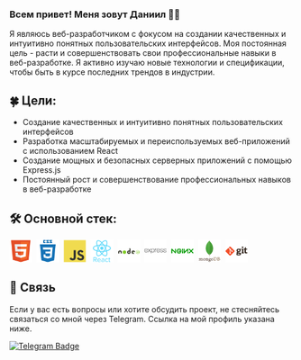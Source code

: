 ### Всем привет! Меня зовут Даниил :raising_hand_man:

Я являюсь веб-разработчиком с фокусом на создании качественных и интуитивно понятных пользовательских интерфейсов. Моя постоянная цель - расти и совершенствовать свои профессиональные навыки в веб-разработке. Я активно изучаю новые технологии и спецификации, чтобы быть в курсе последних трендов в индустрии.

## :four_leaf_clover: Цели:
- Создание качественных и интуитивно понятных пользовательских интерфейсов
- Разработка масштабируемых и переиспользуемых веб-приложений с использованием React
- Создание мощных и безопасных серверных приложений с помощью Express.js
- Постоянный рост и совершенствование профессиональных навыков в веб-разработке

## :hammer_and_wrench: Основной стек:
<div>
  <img src="https://github.com/devicons/devicon/blob/master/icons/html5/html5-original.svg" title="HTML5" alt="HTML" width="40" height="40"/>&nbsp;
  <img src="https://github.com/devicons/devicon/blob/master/icons/css3/css3-plain-wordmark.svg"  title="CSS3" alt="CSS" width="40" height="40"/>&nbsp;
  <img src="https://github.com/devicons/devicon/blob/master/icons/javascript/javascript-original.svg" title="JavaScript" alt="JavaScript" width="40" height="40"/>&nbsp;
  <img src="https://github.com/devicons/devicon/blob/master/icons/react/react-original-wordmark.svg" title="React" alt="React" width="40" height="40"/>&nbsp;
  <img src="https://github.com/devicons/devicon/blob/master/icons/nodejs/nodejs-original-wordmark.svg" title="NodeJS" alt="NodeJS" width="40" height="40"/>&nbsp;
  <img src="https://github.com/devicons/devicon/blob/master/icons/express/express-original-wordmark.svg" title="NodeJS" alt="Express" width="40" height="40"/>&nbsp;
  <img src="https://github.com/devicons/devicon/blob/master/icons/nginx/nginx-original.svg" title="AWS" alt="Nginx" width="40" height="40"/>&nbsp;
  <img src="https://github.com/devicons/devicon/blob/master/icons/mongodb/mongodb-original-wordmark.svg" title="MongoDB" alt="AWS" width="40" height="40"/>&nbsp;
  <img src="https://github.com/devicons/devicon/blob/master/icons/git/git-original-wordmark.svg" title="Git" alt="Git" width="40" height="40"/>
</div>

## :iphone: Связь
Если у вас есть вопросы или хотите обсудить проект, не стесняйтесь связаться со мной через Telegram. Ссылка на мой профиль указана ниже.

<div id="badges">
  <a href="https://t.me/katokinawa">
    <img src="https://img.shields.io/badge/Telegram-blue?logo=telegram&style=for-the-badge" alt="Telegram Badge"/>
  </a>
</div>
